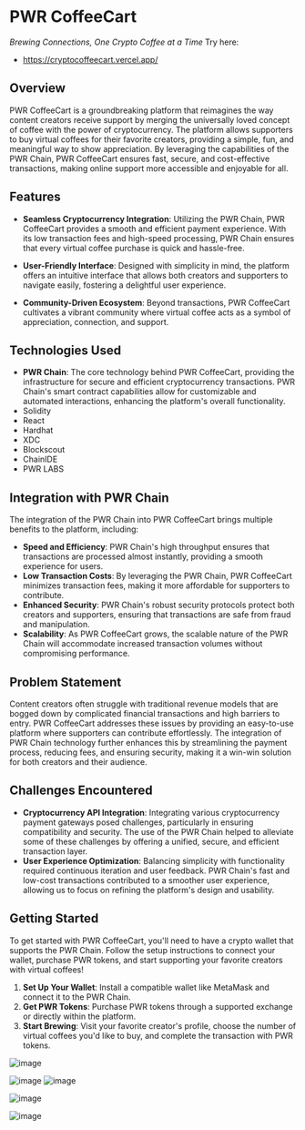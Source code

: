 # **PWR CoffeeCart**
*Brewing Connections, One Crypto Coffee at a Time*
Try here:
- https://cryptocoffeecart.vercel.app/
## **Overview**
PWR CoffeeCart is a groundbreaking platform that reimagines the way content creators receive support by merging the universally loved concept of coffee with the power of cryptocurrency. The platform allows supporters to buy virtual coffees for their favorite creators, providing a simple, fun, and meaningful way to show appreciation. By leveraging the capabilities of the PWR Chain, PWR CoffeeCart ensures fast, secure, and cost-effective transactions, making online support more accessible and enjoyable for all.

## **Features**
- **Seamless Cryptocurrency Integration**: Utilizing the PWR Chain, PWR CoffeeCart provides a smooth and efficient payment experience. With its low transaction fees and high-speed processing, PWR Chain ensures that every virtual coffee purchase is quick and hassle-free.
  
- **User-Friendly Interface**: Designed with simplicity in mind, the platform offers an intuitive interface that allows both creators and supporters to navigate easily, fostering a delightful user experience.

- **Community-Driven Ecosystem**: Beyond transactions, PWR CoffeeCart cultivates a vibrant community where virtual coffee acts as a symbol of appreciation, connection, and support.

## **Technologies Used**
- **PWR Chain**: The core technology behind PWR CoffeeCart, providing the infrastructure for secure and efficient cryptocurrency transactions. PWR Chain's smart contract capabilities allow for customizable and automated interactions, enhancing the platform's overall functionality.
- Solidity
- React
- Hardhat
- XDC
- Blockscout
- ChainIDE
- PWR LABS

## **Integration with PWR Chain**
The integration of the PWR Chain into PWR CoffeeCart brings multiple benefits to the platform, including:

- **Speed and Efficiency**: PWR Chain's high throughput ensures that transactions are processed almost instantly, providing a smooth experience for users.
- **Low Transaction Costs**: By leveraging the PWR Chain, PWR CoffeeCart minimizes transaction fees, making it more affordable for supporters to contribute.
- **Enhanced Security**: PWR Chain's robust security protocols protect both creators and supporters, ensuring that transactions are safe from fraud and manipulation.
- **Scalability**: As PWR CoffeeCart grows, the scalable nature of the PWR Chain will accommodate increased transaction volumes without compromising performance.

## **Problem Statement**
Content creators often struggle with traditional revenue models that are bogged down by complicated financial transactions and high barriers to entry. PWR CoffeeCart addresses these issues by providing an easy-to-use platform where supporters can contribute effortlessly. The integration of PWR Chain technology further enhances this by streamlining the payment process, reducing fees, and ensuring security, making it a win-win solution for both creators and their audience.

## **Challenges Encountered**
- **Cryptocurrency API Integration**: Integrating various cryptocurrency payment gateways posed challenges, particularly in ensuring compatibility and security. The use of the PWR Chain helped to alleviate some of these challenges by offering a unified, secure, and efficient transaction layer.
- **User Experience Optimization**: Balancing simplicity with functionality required continuous iteration and user feedback. PWR Chain's fast and low-cost transactions contributed to a smoother user experience, allowing us to focus on refining the platform's design and usability.

## **Getting Started**
To get started with PWR CoffeeCart, you'll need to have a crypto wallet that supports the PWR Chain. Follow the setup instructions to connect your wallet, purchase PWR tokens, and start supporting your favorite creators with virtual coffees!

1. **Set Up Your Wallet**: Install a compatible wallet like MetaMask and connect it to the PWR Chain.
2. **Get PWR Tokens**: Purchase PWR tokens through a supported exchange or directly within the platform.
3. **Start Brewing**: Visit your favorite creator's profile, choose the number of virtual coffees you'd like to buy, and complete the transaction with PWR tokens.

![image](https://github.com/user-attachments/assets/92ef2146-f646-4a40-9123-0f97416ddb9b)

![image](https://github.com/user-attachments/assets/1ac7d237-6643-4e20-a028-0976f97bb277)
![image](https://github.com/user-attachments/assets/da2cd5f4-16c3-4abb-b469-8d9ff3650444)

![image](https://github.com/user-attachments/assets/2d57473e-044e-4a63-a4ed-c958fbe5d66f)

![image](https://github.com/user-attachments/assets/292c0b4b-f05d-4dd2-bbf1-6703100ccfb0)
